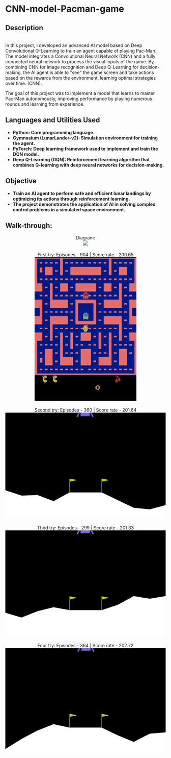  





<h1>CNN-model-Pacman-game</h1>

 

<h2>Description</h2>

<br />
In this project, I developed an advanced AI model based on Deep Convolutional Q-Learning to train an agent capable of playing Pac-Man. The model integrates a Convolutional Neural Network (CNN) and a fully connected neural network to process the visual inputs of the game. By combining CNN for image recognition and Deep Q-Learning for decision-making, the AI agent is able to "see" the game screen and take actions based on the rewards from the environment, learning optimal strategies over time. (CNN).

The goal of this project was to implement a model that learns to master Pac-Man autonomously, improving performance by playing numerous rounds and learning from experience.
<br />




<h2>Languages and Utilities Used</h2>

- <b>Python: Core programming language.</b>
- <b>Gymnasium (LunarLander-v2): Simulation environment for training the agent.</b>
- <b>PyTorch: Deep learning framework used to implement and train the DQN model.</b>
- <b>Deep Q-Learning (DQN): Reinforcement learning algorithm that combines Q-learning with deep neural networks for decision-making.</b>


<h2>Objective</h2>

- <b>Train an AI agent to perform safe and efficient lunar landings by optimizing its actions through reinforcement learning.</b> 
- <b>The project demonstrates the application of AI in solving complex control problems in a simulated space environment.</b> 


<h2>Walk-through:</h2>

<p align="center">
Diagram: <br/>
<img src="[https://github.com/Vlad774/ActiveDirectoryLab/blob/main/Creating%20Users%20script.jpg](https://github.com/Vlad774/ActiveDirectoryLab/blob/main/diagram.jpg)"/>
<br />
<br />
First try: Episodes - 904 | Score rate - 200.65  <br/>
<img src="https://github.com/Vlad774/CNN-model-Pacman-game/blob/main/pacman_v1.1.gif"/>
<br />
<br />
Second try: Episodes - 360 | Score rate - 201.64 <br/>
<img src="https://github.com/Vlad774/Deep-Q-Learning-for-Lunar-Landing/blob/main/AutoLanding_v2.gif"/>
<br />
<br />
Third try: Episodes - 299 | Score rate - 201.33  <br/>
<img src="https://github.com/Vlad774/Deep-Q-Learning-for-Lunar-Landing/blob/main/AutoLanding_v3.gif"/>
<br />
<br />
Four try: Episodes - 364 | Score rate - 202.72  <br/>
<img src="https://github.com/Vlad774/Deep-Q-Learning-for-Lunar-Landing/blob/main/AutoLanding_v4.gif"/>


</p>

<!--
 ```diff
- text in red
+ text in green
! text in orange
# text in gray
@@ text in purple (and bold)@@
```
--!>

